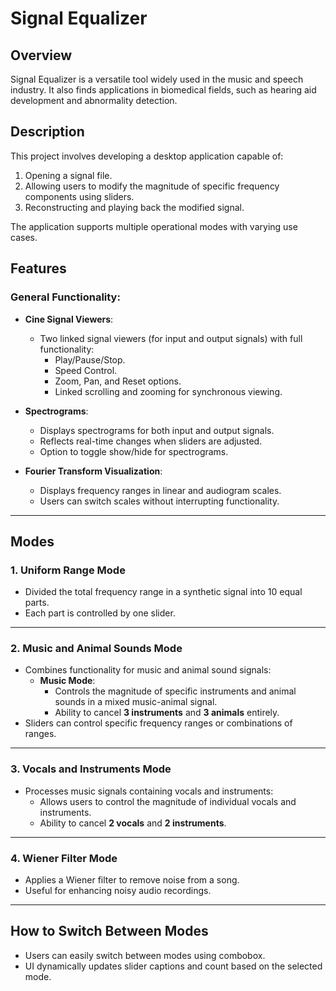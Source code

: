 # Signal Equalizer

## Overview  
Signal Equalizer is a versatile tool widely used in the music and speech industry. It also finds applications in biomedical fields, such as hearing aid development and abnormality detection.

## Description  
This project involves developing a desktop application capable of:  
1. Opening a signal file.  
2. Allowing users to modify the magnitude of specific frequency components using sliders.  
3. Reconstructing and playing back the modified signal.  

The application supports multiple operational modes with varying use cases.


## Features  

### **General Functionality:**  
- **Cine Signal Viewers**:  
  - Two linked signal viewers (for input and output signals) with full functionality:  
    - Play/Pause/Stop.  
    - Speed Control.  
    - Zoom, Pan, and Reset options.  
    - Linked scrolling and zooming for synchronous viewing.  

- **Spectrograms**:  
  - Displays spectrograms for both input and output signals.  
  - Reflects real-time changes when sliders are adjusted.  
  - Option to toggle show/hide for spectrograms.  

- **Fourier Transform Visualization**:  
  - Displays frequency ranges in linear and audiogram scales.  
  - Users can switch scales without interrupting functionality.  

---

## Modes  

### **1. Uniform Range Mode**  
- Divided the total frequency range in a synthetic signal into 10 equal parts.  
- Each part is controlled by one slider.

---

### **2. Music and Animal Sounds Mode**  
- Combines functionality for music and animal sound signals:  
  - **Music Mode**:  
    - Controls the magnitude of specific instruments and animal sounds in a mixed music-animal signal.  
    - Ability to cancel **3 instruments** and **3 animals** entirely.  
- Sliders can control specific frequency ranges or combinations of ranges.

---

### **3. Vocals and Instruments Mode**  
- Processes music signals containing vocals and instruments:  
  - Allows users to control the magnitude of individual vocals and instruments.    
  - Ability to cancel **2 vocals** and **2 instruments**.  

---

### **4. Wiener Filter Mode**  
- Applies a Wiener filter to remove noise from a song.  
- Useful for enhancing noisy audio recordings.  

---

## How to Switch Between Modes  
- Users can easily switch between modes using combobox.  
- UI dynamically updates slider captions and count based on the selected mode.



